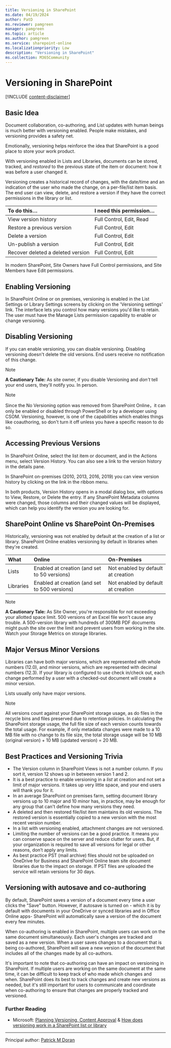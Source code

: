 ```yaml
---
title: Versioning in SharePoint
ms.date: 04/19/2024
author: PatD
ms.reviewer: pamgreen
manager: pamgreen
ms.topic: article
ms.author: pamgreen
ms.service: sharepoint-online
ms.localizationpriority: Low
description: "Versioning in SharePoint"
ms.collection: M365Community
---
```


# Versioning in SharePoint

[!INCLUDE [content-disclaimer](includes/content-disclaimer.md)]

## Basic Idea

Document collaboration, co-authoring, and List updates with human beings is much better with versioning enabled. People make mistakes, and versioning provides a safety net.

Emotionally, versioning helps reinforce the idea that SharePoint is a good place to store your work product.

With versioning enabled in Lists  and Libraries, documents can be stored, tracked, and *restored* to the previous state of the item or document: how it was before a user changed it.

Versioning creates a historical record of changes, with the date/time and an indication of the user who made the change, on a per-file/list item basis. The end user can view, delete, and restore a version if they have the correct permissions in the library or list.

| To do this… | I need this permission… |
|:-----|:-----|
| View version history | Full Control, Edit, Read |
| Restore a previous version | Full Control, Edit |
| Delete a version | Full Control, Edit |
| Un-publish a version | Full Control, Edit |
| Recover deleted a deleted version | Full Control, Edit |

In modern SharePoint, Site Owners have Full Control permissions, and Site Members have Edit permissions.

## Enabling Versioning

In SharePoint Online or on premises, versioning is enabled in the List Settings or Library Settings screens by clicking on the 'Versioning settings' link.  The interface lets you control how many versions you'd like to retain. The user must have the Manage Lists permission capability to enable or change versioning.

## Disabling Versioning

If you can enable versioning, you can disable versioning. Disabling versioning doesn't delete the old versions. End users receive no notification of this change.

> [!NOTE]
> **A Cautionary Tale:**  As site owner, if you disable Versioning and *don't* tell your end users, they'll notify you. In person.

> [!NOTE]
> Since the No Versioning option was removed from SharePoint Online，it can only be enabled or disabled through PowerShell or by a developer using CSOM. Versioning, however, is one of the capabilities which enables things like coauthoring, so don't turn it off unless you have a specific reason to do so.

## Accessing Previous Versions

In SharePoint Online, select the list item or document, and in the Actions menu, select Version History.  You can also see a link to the version history in the details pane.

In SharePoint on-premises (2010, 2013, 2016, 2019) you can view version history by clicking on the link in the ribbon menu.

In both products, Version History opens in a modal dialog box, with options to View, Restore, or Delete the entry. If any SharePoint Metadata columns were changed, those columns and their changed values will be displayed, which can help you identify the version you are looking for.

## SharePoint Online vs SharePoint On-Premises

Historically, versioning was not enabled by default at the creation of a list or library.  SharePoint Online enables versioning by default in libraries when they're created.

|What| Online| On-Premises|
|:------| :-----| :-----|
|Lists| Enabled at creation (and set to 50 versions)| Not enabled by default at creation |
|Libraries|Enabled at creation (and set to 500 versions)| Not enabled by default at creation |

> [!NOTE]
> **A Cautionary Tale:**
> As Site Owner, you're responsible for not exceeding your allotted space limit. 500 versions of an Excel file won't cause any trouble.  A 500-version library with hundreds of  300MB PDF documents might push the site over the limit and prevent users from working in the site.  Watch your Storage Metrics on storage libraries.

## Major Versus Minor Versions

Libraries can have both major versions, which are represented with whole numbers (12.0), and minor versions, which are represented with decimal numbers (12.3). If your library is configured to use check in/check out, each change performed by a user with a checked-out document will create a minor version.

Lists usually only have major versions.

> [!NOTE]
> All versions count against your SharePoint storage usage, as do files in the recycle bins and files preserved due to retention policies. In calculating the SharePoint storage usage, the full file size of each version counts towards the total usage. For example, if only metadata changes were made to a 10 MB file with no change to its file size, the total storage usage will be 10 MB (original version) + 10 MB (updated version) = 20 MB.

## Best Practices and Versioning Trivia

* The Version column in SharePoint Views is not a number column. If you sort it, version 12 shows up in between version 1 and 2.
* It is a best practice to enable versioning in a *list* at creation and not set a limit of major versions. It takes up very little space, and your end users will thank you for it.
* In an average SharePoint on premises farm, setting document library versions up to 10 major and 10 minor has, in practice, may be enough for any group that can't define how many versions they need.
* A deleted and then restored file/list item maintains its old versions. The restored version is essentially copied to a new version with the most recent version number.
* In a list with versioning enabled, attachment changes are not versioned.
* Limiting the number of versions can be a good practice. It means you can conserve space on the server and reduce clutter for users. But, if your organization is required to save all versions for legal or other reasons, don’t apply any limits.
* As best practice PST (mail archive) files should not be uploaded on OneDrive for Business and SharePoint Online team site document libraries due to the impact on storage. If PST files are uploaded the service will retain versions for 30 days.

## Versioning with autosave and co-authoring

By default, SharePoint saves a version of a document every time a user clicks the "Save" button. However, if autosave is turned on - which it is by default with documents in your OneDrive or synced libraries and in Office Online apps- SharePoint will automatically save a version of the document every few minutes.

When co-authoring is enabled in SharePoint, multiple users can work on the same document simultaneously. Each user's changes are tracked and saved as a new version. When a user saves changes to a document that is being co-authored, SharePoint will save a new version of the document that includes all of the changes made by all co-authors.

It's important to note that co-authoring can have an impact on versioning in SharePoint. If multiple users are working on the same document at the same time, it can be difficult to keep track of who made which changes and when. SharePoint does its best to track changes and create new versions as needed, but it's still important for users to communicate and coordinate when co-authoring to ensure that changes are properly tracked and versioned.

### Further Reading

* Microsoft: [Planning Versioning, Content Approval](/sharepoint/governance/versioning-content-approval-and-check-out-planning) & [How does versioning work in a SharePoint list or library](https://support.office.com/article/how-does-versioning-work-in-a-sharepoint-list-or-library-0f6cd105-974f-44a4-aadb-43ac5bdfd247)

---

Principal author: [Patrick M Doran](https://www.linkedin.com/in/patrickdoran/)
